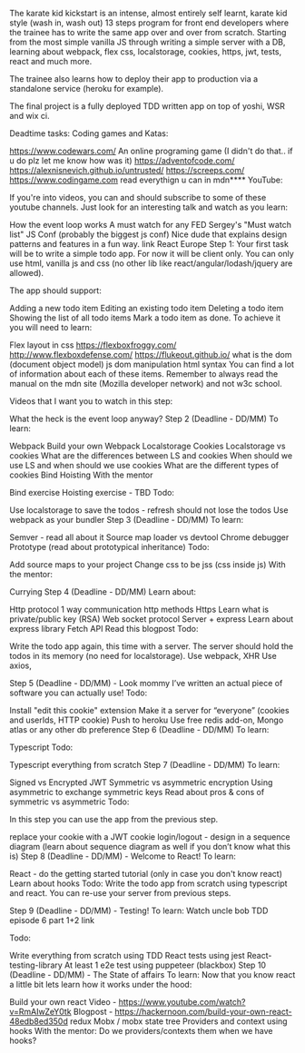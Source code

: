 The karate kid kickstart is an intense, almost entirely self learnt, karate kid style (wash in, wash out) 13 steps program for front end developers where the trainee has to write the same app over and over from scratch. Starting from the most simple vanilla JS through writing a simple server with a DB, learning about webpack, flex css, localstorage, cookies, https, jwt, tests, react and much more.

The trainee also learns how to deploy their app to production via a standalone service (heroku for example).

The final project is a fully deployed TDD written app on top of yoshi, WSR and wix ci.

Deadtime tasks:
Coding games and Katas:

https://www.codewars.com/ An online programing game (I didn't do that.. if u do plz let me know how was it)
https://adventofcode.com/
https://alexnisnevich.github.io/untrusted/
https://screeps.com/
https://www.codingame.com
read everythign u can in mdn****
YouTube:

If you're into videos, you can and should subscribe to some of these youtube channels. Just look for an interesting talk and watch as you learn:

How the event loop works A must watch for any FED
Sergey's "Must watch list"
JS Conf (probably the biggest js conf)
Nice dude that explains design patterns and features in a fun way. link
React Europe
Step 1:
Your first task will be to write a simple todo app. For now it will be client only. You can only use html, vanilla js and css (no other lib like react/angular/lodash/jquery are allowed).

The app should support:

Adding a new todo item
Editing an existing todo item
Deleting a todo item
Showing the list of all todo items
Mark a todo item as done.
To achieve it you will need to learn:

Flex layout in css
https://flexboxfroggy.com/
http://www.flexboxdefense.com/
https://flukeout.github.io/
what is the dom (document object model)
js dom manipulation
html syntax
You can find a lot of information about each of these items. Remember to always read the manual on the mdn site (Mozilla developer network) and not w3c school.

Videos that I want you to watch in this step:

What the heck is the event loop anyway?
Step 2 (Deadline - DD/MM)
To learn:

Webpack
Build your own Webpack
Localstorage
Cookies
Localstorage vs cookies
What are the differences between LS and cookies
When should we use LS and when should we use cookies
What are the different types of cookies
Bind
Hoisting
With the mentor

Bind exercise
Hoisting exercise - TBD
Todo:

Use localstorage to save the todos - refresh should not lose the todos
Use webpack as your bundler
Step 3 (Deadline - DD/MM)
To learn:

Semver - read all about it
Source map loader vs devtool
Chrome debugger
Prototype (read about prototypical inheritance)
Todo:

Add source maps to your project
Change css to be jss (css inside js)
With the mentor:

Currying
Step 4 (Deadline - DD/MM)
Learn about:

Http protocol
1 way communication
http methods
Https
Learn what is private/public key (RSA)
Web socket protocol
Server + express
Learn about express library
Fetch API
Read this blogpost
Todo:

Write the todo app again, this time with a server. The server should hold the todos in its memory (no need for localstorage). Use webpack, XHR Use axios,

Step 5 (Deadline - DD/MM) - Look mommy I’ve written an actual piece of software you can actually use!
Todo:

Install "edit this cookie" extension
Make it a server for “everyone” (cookies and userIds, HTTP cookie)
Push to heroku
Use free redis add-on, Mongo atlas or any other db preference
Step 6 (Deadline - DD/MM)
To learn:

Typescript
Todo:

Typescript everything from scratch
Step 7 (Deadline - DD/MM)
To learn:

Signed vs Encrypted
JWT
Symmetric vs asymmetric encryption
Using asymmetric to exchange symmetric keys
Read about pros & cons of symmetric vs asymmetric
Todo:

In this step you can use the app from the previous step.

replace your cookie with a JWT cookie
login/logout - design in a sequence diagram (learn about sequence diagram as well if you don’t know what this is)
Step 8 (Deadline - DD/MM) - Welcome to React!
To learn:

React - do the getting started tutorial (only in case you don't know react)
Learn about hooks
Todo: Write the todo app from scratch using typescript and react. You can re-use your server from previous steps.

Step 9 (Deadline - DD/MM) - Testing!
To learn: Watch uncle bob TDD episode 6 part 1+2 link

Todo:

Write everything from scratch using TDD
React tests using jest
React-testing-library
At least 1 e2e test using puppeteer (blackbox)
Step 10 (Deadline - DD/MM) - The State of affairs
To learn: Now that you know react a little bit lets learn how it works under the hood:

Build your own react
Video - https://www.youtube.com/watch?v=RmAIwZeY0tk
Blogpost - https://hackernoon.com/build-your-own-react-48edb8ed350d
redux
Mobx / mobx state tree
Providers and context using hooks
With the mentor: Do we providers/contexts them when we have hooks?
